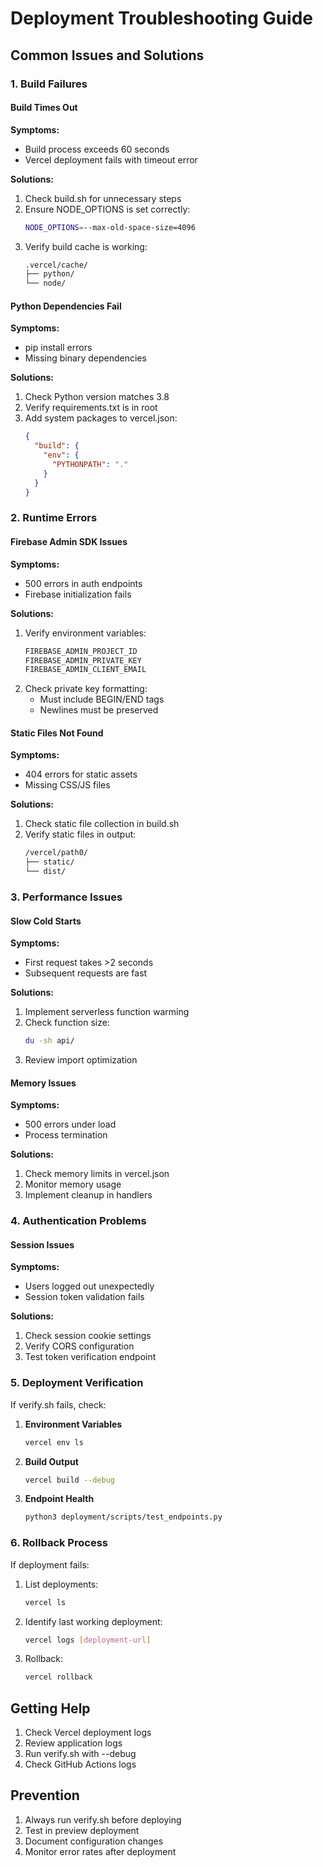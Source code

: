 # Deployment Troubleshooting Guide

## Common Issues and Solutions

### 1. Build Failures

#### Build Times Out
**Symptoms:**
- Build process exceeds 60 seconds
- Vercel deployment fails with timeout error

**Solutions:**
1. Check build.sh for unnecessary steps
2. Ensure NODE_OPTIONS is set correctly:
   ```bash
   NODE_OPTIONS=--max-old-space-size=4096
   ```
3. Verify build cache is working:
   ```bash
   .vercel/cache/
   ├── python/
   └── node/
   ```

#### Python Dependencies Fail
**Symptoms:**
- pip install errors
- Missing binary dependencies

**Solutions:**
1. Check Python version matches 3.8
2. Verify requirements.txt is in root
3. Add system packages to vercel.json:
   ```json
   {
     "build": {
       "env": {
         "PYTHONPATH": "."
       }
     }
   }
   ```

### 2. Runtime Errors

#### Firebase Admin SDK Issues
**Symptoms:**
- 500 errors in auth endpoints
- Firebase initialization fails

**Solutions:**
1. Verify environment variables:
   ```bash
   FIREBASE_ADMIN_PROJECT_ID
   FIREBASE_ADMIN_PRIVATE_KEY
   FIREBASE_ADMIN_CLIENT_EMAIL
   ```
2. Check private key formatting:
   - Must include BEGIN/END tags
   - Newlines must be preserved

#### Static Files Not Found
**Symptoms:**
- 404 errors for static assets
- Missing CSS/JS files

**Solutions:**
1. Check static file collection in build.sh
2. Verify static files in output:
   ```bash
   /vercel/path0/
   ├── static/
   └── dist/
   ```

### 3. Performance Issues

#### Slow Cold Starts
**Symptoms:**
- First request takes >2 seconds
- Subsequent requests are fast

**Solutions:**
1. Implement serverless function warming
2. Check function size:
   ```bash
   du -sh api/
   ```
3. Review import optimization

#### Memory Issues
**Symptoms:**
- 500 errors under load
- Process termination

**Solutions:**
1. Check memory limits in vercel.json
2. Monitor memory usage
3. Implement cleanup in handlers

### 4. Authentication Problems

#### Session Issues
**Symptoms:**
- Users logged out unexpectedly
- Session token validation fails

**Solutions:**
1. Check session cookie settings
2. Verify CORS configuration
3. Test token verification endpoint

### 5. Deployment Verification

If verify.sh fails, check:

1. **Environment Variables**
   ```bash
   vercel env ls
   ```

2. **Build Output**
   ```bash
   vercel build --debug
   ```

3. **Endpoint Health**
   ```bash
   python3 deployment/scripts/test_endpoints.py
   ```

### 6. Rollback Process

If deployment fails:

1. List deployments:
   ```bash
   vercel ls
   ```

2. Identify last working deployment:
   ```bash
   vercel logs [deployment-url]
   ```

3. Rollback:
   ```bash
   vercel rollback
   ```

## Getting Help

1. Check Vercel deployment logs
2. Review application logs
3. Run verify.sh with --debug
4. Check GitHub Actions logs

## Prevention

1. Always run verify.sh before deploying
2. Test in preview deployment
3. Document configuration changes
4. Monitor error rates after deployment
